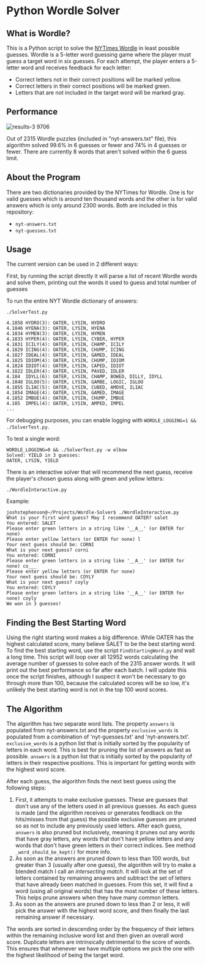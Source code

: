 # Python Wordle Solver

## What is Wordle?
This is a Python script to solve the [NYTimes Wordle](https://www.nytimes.com/games/wordle/index.html) in least possible guesses. Wordle is a 5-letter word guessing game where the player must guess a target word in six guesses. For each attempt, the player enters a 5-letter word and receives feedback for each letter:
- Correct letters not in their correct positions will be marked yellow.
- Correct letters in their correct positions will be marked green.
- Letters that are not included in the target word will be marked gray.

## Performance
![results-3 9706](https://user-images.githubusercontent.com/11002/182399042-b6e3286c-c075-43e2-97d9-cb57c4ec8c14.png)

Out of 2315 Wordle puzzles (included in "nyt-answers.txt" file), this algorithm solved 99.6% in 6 guesses or fewer and 74% in 4 guesses or fewer. There are currently 8 words that aren't solved within the 6 guess limit.

## About the Program
There are two dictionaries provided by the NYTimes for Wordle. One is for valid guesses which is around ten thousand words and the other is for valid answers which is only around 2300 words. Both are included in this repository:
- `nyt-answers.txt`
- `nyt-guesses.txt`

## Usage
The current version can be used in 2 different ways:

First, by running the script directly it will parse a list of recent Wordle words and solve them, printing out the words it used to guess and total number of guesses

To run the entire NYT Wordle dictionary of answers:
```
./SolverTest.py 
```

```
4.1858 HYDRO(3): OATER, LYSIN, HYDRO
4.1846 HYENA(3): OATER, LYSIN, HYENA
4.1834 HYMEN(3): OATER, LYSIN, HYMEN
4.1833 HYPER(4): OATER, LYSIN, CYBER, HYPER
4.1831 ICILY(4): OATER, LYSIN, CHAMP, ICILY
4.1829 ICING(4): OATER, LYSIN, CHUMP, ICING
4.1827 IDEAL(4): OATER, LYSIN, GAMED, IDEAL
4.1825 IDIOM(4): OATER, LYSIN, CHUMP, IDIOM
4.1824 IDIOT(4): OATER, LYSIN, CAPED, IDIOT
4.1822 IDLER(4): OATER, LYSIN, PAVED, IDLER
4.184  IDYLL(6): OATER, LYSIN, CHAMP, BOWED, DILLY, IDYLL
4.1848 IGLOO(5): OATER, LYSIN, GAMBE, LOGIC, IGLOO
4.1855 ILIAC(5): OATER, LYSIN, CUBED, AMOVE, ILIAC
4.1854 IMAGE(4): OATER, LYSIN, GAMED, IMAGE
4.1852 IMBUE(4): OATER, LYSIN, CHUMP, IMBUE
4.185  IMPEL(4): OATER, LYSIN, AMPED, IMPEL
...
```

For debugging purposes, you can enable logging with `WORDLE_LOGGING=1 && ./SolverTest.py`.

To test a single word:
```
WORDLE_LOGGING=0 && ./SolverTest.py -w elbow
Solved: YIELD in 3 guesses: 
OATER, LYSIN, YIELD
```

There is an interactive solver that will recommend the next guess, receive the player's chosen guess along with green and yellow letters:
```
./WordleInteractive.py
```

Example:
```
joshstephenson@~/Projects/Wordle-Solver$ ./WordleInteractive.py 
What is your first word guess? May I recommend OATER? salet
You entered: SALET
Please enter green letters in a string like '__A__' (or ENTER for none) 
Please enter yellow letters (or ENTER for none) l
Your next guess should be: CORNI
What is your next guess? corni
You entered: CORNI
Please enter green letters in a string like '__A__' (or ENTER for none) co___
Please enter yellow letters (or ENTER for none) 
Your next guess should be: COYLY
What is your next guess? coyly
You entered: COYLY
Please enter green letters in a string like '__A__' (or ENTER for none) coyly
We won in 3 guesses!
```

## Finding the Best Starting Word
Using the right starting word makes a big difference. While OATER has the highest calculated score, many believe SALET to be the best starting word. To find the best starting word, use the script `FindStartingWord.py` and wait a long time. This script will loop over all 12952 words calculating the average number of guesses to solve each of the 2315 answer words. It will print out the best performance so far after each batch. I will update this once the script finishes, although I suspect it won't be necessary to go through more than 100, because the calculated scores will be so low, it's unlikely the best starting word is not in the top 100 word scores.

## The Algorithm
The algorithm has two separate word lists. The property `answers` is populated from nyt-answers.txt and the property `exclusive_words` is populated from a combination of 'nyt-guesses.txt' and 'nyt-answers.txt'. `exclusive_words` is a python list that is initially sorted by the popularity of letters in each word. This is best for pruning the list of answers as fast as possible. `answers` is a python list that is initially sorted by the popularity of letters in their respective positions. This is important for getting words with the highest word score.

After each guess, the algorithm finds the next best guess using the following steps:

1. First, it attempts to make exclusive guesses. These are guesses that don't use any of the letters used in all previous guesses. As each guess is made (and the algorithm receives or generates feedback on the hits/misses from that guess) the possible exclusive guesses are pruned so as not to include any previously used letters. After each guess, `answers` is also pruned but inclusively, meaning it prunes out any words that have gray letters, any words that don't have yellow letters and any words that don't have green letters in their correct indices. See method `_word_should_be_kept()` for more info.
2. As soon as the answers are pruned down to less than 100 words, but greater than 3 (usually after one guess), the algorithm will try to make a blended match I call an _intersecting match_. It will look at the set of letters contained by remaining answers and subtract the set of letters that have already been matched in guesses. From this set, it will find a word (using all original words) that has the most number of these letters. This helps prune answers when they have many common letters.
3. As soon as the answers are pruned down to less than 2 or less, it will pick the answer with the highest word score, and then finally the last remaining answer if necessary.

The words are sorted in descending order by the frequency of their letters within the remaining inclusive word list and then given an overall word score. Duplicate letters are intrinsically detrimental to the score of words. This ensures that whenever we have multiple options we pick the one with the highest likelihood of being the target word.
